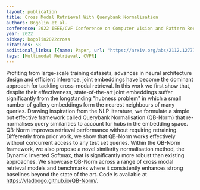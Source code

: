 ```yaml
---
layout: publication
title: Cross Modal Retrieval With Querybank Normalisation
authors: Bogolin et al.
conference: 2022 IEEE/CVF Conference on Computer Vision and Pattern Recognition (CVPR)
year: 2022
bibkey: bogolin2022cross
citations: 58
additional_links: [{name: Paper, url: 'https://arxiv.org/abs/2112.12777'}]
tags: [Multimodal Retrieval, CVPR]
---
```

Profiting from large-scale training datasets, advances in neural architecture
design and efficient inference, joint embeddings have become the dominant
approach for tackling cross-modal retrieval. In this work we first show that,
despite their effectiveness, state-of-the-art joint embeddings suffer
significantly from the longstanding "hubness problem" in which a small number
of gallery embeddings form the nearest neighbours of many queries. Drawing
inspiration from the NLP literature, we formulate a simple but effective
framework called Querybank Normalisation (QB-Norm) that re-normalises query
similarities to account for hubs in the embedding space. QB-Norm improves
retrieval performance without requiring retraining. Differently from prior
work, we show that QB-Norm works effectively without concurrent access to any
test set queries. Within the QB-Norm framework, we also propose a novel
similarity normalisation method, the Dynamic Inverted Softmax, that is
significantly more robust than existing approaches. We showcase QB-Norm across
a range of cross modal retrieval models and benchmarks where it consistently
enhances strong baselines beyond the state of the art. Code is available at
https://vladbogo.github.io/QB-Norm/.